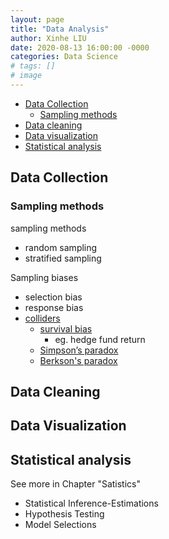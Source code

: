 ```yaml
---
layout: page
title: "Data Analysis"
author: Xinhe LIU
date: 2020-08-13 16:00:00 -0000
categories: Data Science
# tags: []
# image
---
```


- [Data Collection](#data-collection)
  - [Sampling methods](#sampling-methods)
- [Data cleaning](#data-cleaning)
- [Data visualization](#data-visualization)
- [Statistical analysis](#statistical-analysis)

## Data Collection

### Sampling methods

sampling methods

- random sampling
- stratified sampling

Sampling biases

- selection bias
- response bias
- [colliders](https://en.wikipedia.org/wiki/Collider_(statistics))
  - [survival bias](https://en.wikipedia.org/wiki/Survivorship_bias)
    - eg. hedge fund return
  - [Simpson’s paradox](https://en.wikipedia.org/wiki/Simpson%27s_paradox#:~:text=Simpson's%20paradox%2C%20which%20also%20goes,when%20these%20groups%20are%20combined)
  - [Berkson's paradox](https://en.wikipedia.org/wiki/Berkson%27s_paradox)

## Data Cleaning

## Data Visualization

## Statistical analysis

See more in Chapter "Satistics"

- Statistical Inference-Estimations
- Hypothesis Testing
- Model Selections